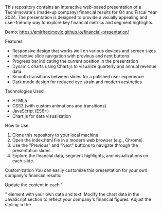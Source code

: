 This repository contains an interactive web-based presentation of a TechInnovate's (made-up company) financial results for Q4 and Fiscal Year 2024. The presentation is designed to provide a visually appealing and user-friendly way to explore key financial metrics and segment highlights.

Demo: https://emirhecimovic.github.io/financial-presentation/

Features

- Responsive design that works well on various devices and screen sizes
- Interactive slide navigation with previous and next buttons
- Progress bar indicating the current position in the presentation
- Dynamic charts using Chart.js to visualize quarterly and annual revenue data
- Smooth transitions between slides for a polished user experience
- Dark mode design for reduced eye strain and modern aesthetics

Technologies Used

- HTML5
- CSS3 (with custom animations and transitions)
- JavaScript (ES6+)
- Chart.js for data visualization

How to Use

1. Clone this repository to your local machine.
2. Open the index.html file in a modern web browser (e.g., Chrome).
3. Use the "Previous" and "Next" buttons to navigate through the presentation slides.
4. Explore the financial data, segment highlights, and visualizations on each slide.

Customization
You can easily customize this presentation for your own company's financial results:

Update the content in each "<div class="slide">" element with your own data and text.
Modify the chart data in the JavaScript section to reflect your company's financial figures.
Adjust the styling in the <style> section to match your company's branding and color scheme.

Contributing
Contributions to improve the presentation or add new features are welcome. Please feel free to submit a pull request or open an issue to discuss potential changes.

License
This project is open-source and available under the MIT License.

